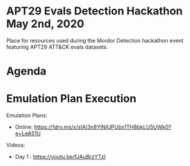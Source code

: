 # APT29 Evals Detection Hackathon May 2nd, 2020

Place for resources used during the Mordor Detection hackathon event featuring APT29 ATT&CK evals datasets.

# Agenda

# Emulation Plan Execution

Emulation Plans:
* Online: https://1drv.ms/x/s!Al3n8YlNIUPUbx1TH8bkLU5UWk0?e=LeA51U

Videos:
* Day 1 : https://youtu.be/fJAuBrzYTzI